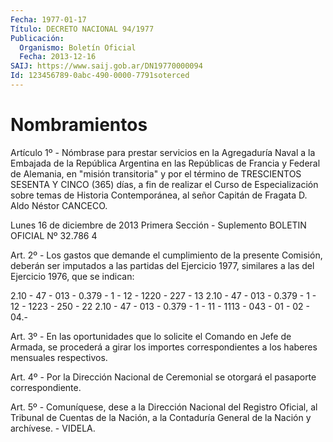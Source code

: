 ```yaml
---
Fecha: 1977-01-17
Título: DECRETO NACIONAL 94/1977
Publicación:
  Organismo: Boletín Oficial
  Fecha: 2013-12-16
SAIJ: https://www.saij.gob.ar/DN19770000094
Id: 123456789-0abc-490-0000-7791soterced
---
```

# Nombramientos

<a id="1"></a>
Artículo 1º - Nómbrase para prestar servicios en la Agregaduría Naval a la Embajada de la República Argentina en las Repúblicas de Francia y Federal de Alemania, en "misión transitoria" y por el término de TRESCIENTOS SESENTA Y CINCO (365) días, a fin de realizar el Curso de Especialización sobre temas de Historia Contemporánea, al señor Capitán de Fragata D. Aldo Néstor CANCECO.

Lunes 16 de diciembre de 2013 Primera Sección - Suplemento BOLETIN OFICIAL Nº 32.786 4

<a id="2"></a>
Art. 2º - Los gastos que demande el cumplimiento de la presente Comisión, deberán ser imputados a las partidas del Ejercicio 1977, similares a las del Ejercicio 1976, que se indican:

2.10 - 47 - 013 - 0.379 - 1 - 12 - 1220 - 227 - 13 2.10 - 47 - 013 - 0.379 - 1 - 12 - 1223 - 250 - 22 2.10 - 47 - 013 - 0.379 - 1 - 11 - 1113 - 043 - 01 - 02 - 04.-

<a id="3"></a>
Art. 3º - En las oportunidades que lo solicite el Comando en Jefe de Armada, se procederá a girar los importes correspondientes a los haberes mensuales respectivos.

<a id="4"></a>
Art. 4º - Por la Dirección Nacional de Ceremonial se otorgará el pasaporte correspondiente.

<a id="5"></a>
Art. 5º - Comuníquese, dese a la Dirección Nacional del Registro Oficial, al Tribunal de Cuentas de la Nación, a la Contaduría General de la Nación y archívese. - VIDELA.